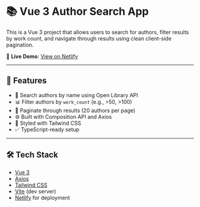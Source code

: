 # 📚 Vue 3 Author Search App

This is a Vue 3 project that allows users to search for authors, filter results by work count, and navigate through results using clean client-side pagination.

🔗 **Live Demo**: [View on Netlify](https://author-assignment.netlify.app/)

---

## 🚀 Features

- 🔎 Search authors by name using Open Library API
- 📊 Filter authors by `work_count` (e.g., >50, >100)
- 📄 Paginate through results (20 authors per page)
- ⚙️ Built with Composition API and Axios
- 🎨 Styled with Tailwind CSS
- ✅ TypeScript-ready setup

---

## 🛠️ Tech Stack

- [Vue 3](https://vuejs.org/)
- [Axios](https://axios-http.com/)
- [Tailwind CSS](https://tailwindcss.com/)
- [Vite](https://vitejs.dev/) (dev server)
- [Netlify](https://netlify.com/) for deployment

